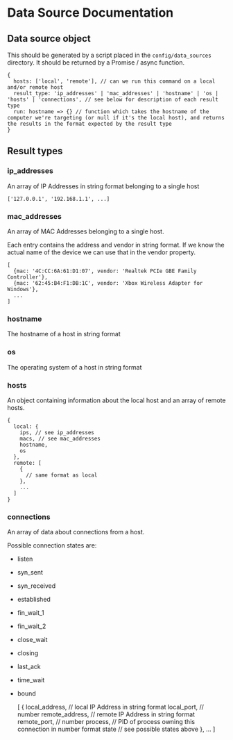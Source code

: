 # Data Source Documentation

## Data source object

This should be generated by a script placed in the `config/data_sources` directory. It should be returned by a Promise / async function.

    {
      hosts: ['local', 'remote'], // can we run this command on a local and/or remote host
      result_type: 'ip_addresses' | 'mac_addresses' | 'hostname' | 'os | 'hosts' | 'connections', // see below for description of each result type
      run: hostname => {} // function which takes the hostname of the computer we're targeting (or null if it's the local host), and returns the results in the format expected by the result type 
    }

## Result types

### ip_addresses

An array of IP Addresses in string format belonging to a single host

    ['127.0.0.1', '192.168.1.1', ...]

### mac_addresses

An array of MAC Addresses belonging to a single host.

Each entry contains the address and vendor in string format. If we know the actual name of the device we can use that in the vendor property.

    [
      {mac: '4C:CC:6A:61:D1:07', vendor: 'Realtek PCIe GBE Family Controller'},
      {mac: '62:45:B4:F1:DB:1C', vendor: 'Xbox Wireless Adapter for Windows'},
      ...
    ]

### hostname

The hostname of a host in string format

### os

The operating system of a host in string format

### hosts

An object containing information about the local host and an array of remote hosts.

    {
      local: {
        ips, // see ip_addresses
        macs, // see mac_addresses
        hostname,
        os
      },
      remote: [
        {
          // same format as local
        },
        ...
      ]
    }

### connections

An array of data about connections from a host.

Possible connection states are:
- listen
- syn_sent
- syn_received
- established
- fin_wait_1
- fin_wait_2
- close_wait
- closing
- last_ack
- time_wait
- bound

    [
      {
        local_address, // local IP Address in string format
        local_port, // number
        remote_address, // remote IP Address in string format
        remote_port, // number
        process, // PID of process owning this connection in number format
        state // see possible states above
      },
      ...
    ]
